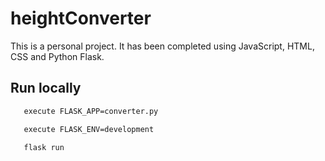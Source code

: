 # heightConverter
This is a personal project. It has been completed using JavaScript, HTML, CSS and Python Flask.

## Run locally


```bash
   execute FLASK_APP=converter.py
```

```bash
   execute FLASK_ENV=development
```

```bash
   flask run
```


